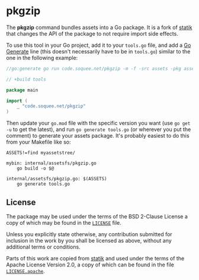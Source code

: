 # pkgzip

The **pkgzip** command bundles assets into a Go package.
It is a fork of [statik] that changes the API of the package to not require
import side effects.

To use this tool in your Go project, add it to your `tools.go` file, and add a
[Go Generate] line (this doesn't necessarily have to be in `tools.go`) similar
to the one in the following example:

```go
//go:generate go run code.soquee.net/pkgzip -m -f -src assets -pkg assetsfs

// +build tools

package main

import (
	_ "code.soquee.net/pkgzip"
)
```

Then update your `go.mod` file with the specific version you want (use `go get
-u` to get the latest), and run `go generate tools.go` (or wherever you put the
comment) to generate your assets package.
It's probably easiest to do this from your Makefile like so:

```make
ASSETS!=find myassetstree/

mybin: internal/assetsfs/pkgzip.go
	go build -o $@

internal/assetsfs/pkgzip.go: $(ASSETS)
	go generate tools.go
```


## License

The package may be used under the terms of the BSD 2-Clause License a copy of
which may be found in the [`LICENSE`] file.

Unless you explicitly state otherwise, any contribution submitted for inclusion
in the work by you shall be licensed as above, without any additional terms or
conditions.

Parts of this work are copied from [statik] and used under the terms of the
Apache License Version 2.0, a copy of which can be found in the file
[`LICENSE.apache`].

[statik]: https://github.com/rakyll/statik
[`go generate`]: https://golang.org/pkg/cmd/go/#hdr-Generate_Go_files_by_processing_source
[`LICENSE`]: ./LICENSE
[`LICENSE.apache`]: ./LICENSE.apache
[Go Generate]: https://golang.org/pkg/cmd/go/#hdr-Generate_Go_files_by_processing_source
[the wiki]: https://github.com/golang/go/wiki/Modules#how-can-i-track-tool-dependencies-for-a-module
